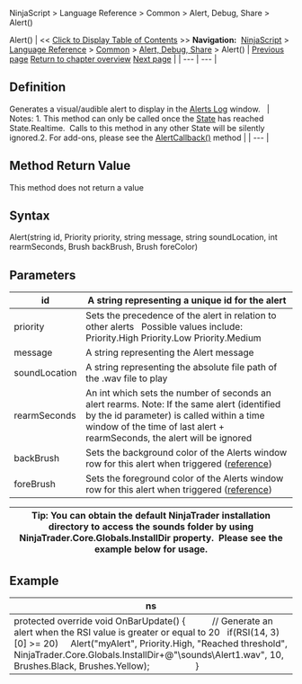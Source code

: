 ﻿
NinjaScript \> Language Reference \> Common \> Alert, Debug, Share \> Alert()

Alert()
| \<\< [Click to Display Table of Contents](alert.md) \>\> **Navigation:**     [NinjaScript](ninjascript.md) \> [Language Reference](language_reference_wip.md) \> [Common](common.md) \> [Alert, Debug, Share](alert__debugging_and_sharing.md) \> Alert() | [Previous page](alert__debugging_and_sharing.md) [Return to chapter overview](alert__debugging_and_sharing.md) [Next page](clearoutputwindow.md) |
| --- | --- |
## Definition
Generates a visual/audible alert to display in the [Alerts Log](alerts_log.md) window.
 
| Notes:  1\. This method can only be called once the [State](state.md) has reached State.Realtime.  Calls to this method in any other State will be silently ignored.2\. For add\-ons, please see the [AlertCallback()](alertcallback.md) method |
| --- |

## Method Return Value
This method does not return a value
 
## Syntax
Alert(string id, Priority priority, string message, string soundLocation, int rearmSeconds, Brush backBrush, Brush foreColor)
 
## Parameters
| id | A string representing a unique id for the alert |
| --- | --- |
| priority | Sets the precedence of the alert in relation to other alerts   Possible values include:   Priority.High Priority.Low Priority.Medium |
| message | A string representing the Alert message |
| soundLocation | A string representing the absolute file path of the .wav file to play |
| rearmSeconds | An int which sets the number of seconds an alert rearms. Note: If the same alert (identified by the id parameter) is called within a time window of the time of last alert \+ rearmSeconds, the alert will be ignored |
| backBrush | Sets the background color of the Alerts window row for this alert when triggered ([reference](http://msdn.microsoft.com/en-us/library/system.drawing.color_members(v=vs.90).aspx)) |
| foreBrush | Sets the foreground color of the Alerts window row for this alert when triggered ([reference](http://msdn.microsoft.com/en-us/library/system.drawing.color_members(v=vs.90).aspx)) |

| Tip: You can obtain the default NinjaTrader installation directory to access the sounds folder by using NinjaTrader.Core.Globals.InstallDir property.  Please see the example below for usage. |
| --- |

## Example
| ns |
| --- |
| protected override void OnBarUpdate() {             // Generate an alert when the RSI value is greater or equal to 20    if(RSI(14, 3)\[0] \>\= 20)      Alert("myAlert", Priority.High, "Reached threshold", NinjaTrader.Core.Globals.InstallDir\+@"\\sounds\\Alert1\.wav", 10, Brushes.Black, Brushes.Yellow);                    } |
